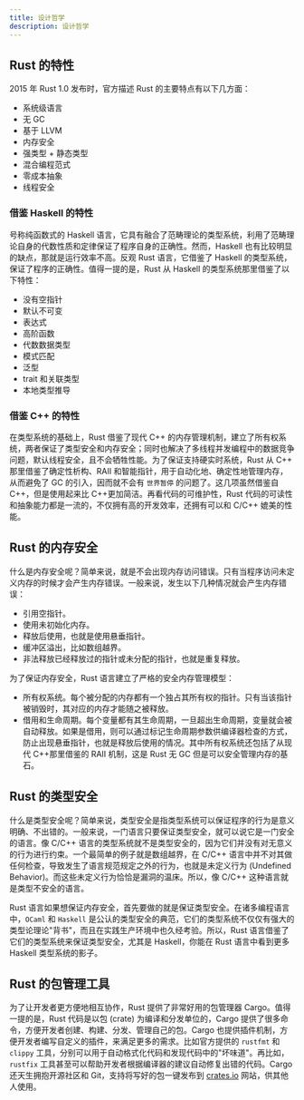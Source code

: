 ```yaml
---
title: 设计哲学
description: 设计哲学
---
```


## Rust 的特性

2015 年 Rust 1.0 发布时，官方描述 Rust 的主要特点有以下几方面：

- 系统级语言
- 无 GC
- 基于 LLVM
- 内存安全
- 强类型 + 静态类型
- 混合编程范式
- 零成本抽象
- 线程安全

### 借鉴 Haskell 的特性

号称纯函数式的 Haskell 语言，它具有融合了范畴理论的类型系统，利用了范畴理论自身的代数性质和定律保证了程序自身的正确性。然而，Haskell 也有比较明显的缺点，那就是运行效率不高。反观 Rust 语言，它借鉴了 Haskell 的类型系统，保证了程序的正确性。值得一提的是，Rust 从 Haskell 的类型系统那里借鉴了以下特性：

- 没有空指针
- 默认不可变
- 表达式
- 高阶函数
- 代数数据类型
- 模式匹配
- 泛型
- trait 和关联类型
- 本地类型推导

### 借鉴 C++ 的特性

在类型系统的基础上，Rust 借鉴了现代 C++ 的内存管理机制，建立了所有权系统，两者保证了类型安全和内存安全；同时也解决了多线程并发编程中的数据竞争问题，默认线程安全，且不会牺牲性能。为了保证支持硬实时系统，Rust 从 C++ 那里借鉴了确定性析构、RAII 和智能指针，用于自动化地、确定性地管理内存，从而避免了 GC 的引入，因而就不会有 `世界暂停` 的问题了。这几项虽然借鉴自 C++，但是使用起来比 C++更加简洁。再看代码的可维护性，Rust 代码的可读性和抽象能力都是一流的，不仅拥有高的开发效率，还拥有可以和 C/C++ 媲美的性能。

## Rust 的内存安全

什么是内存安全呢？简单来说，就是不会出现内存访问错误。只有当程序访问未定义内存的时候才会产生内存错误。一般来说，发生以下几种情况就会产生内存错误：

- 引用空指针。
- 使用未初始化内存。
- 释放后使用，也就是使用悬垂指针。
- 缓冲区溢出，比如数组越界。
- 非法释放已经释放过的指针或未分配的指针，也就是重复释放。

为了保证内存安全，Rust 语言建立了严格的安全内存管理模型：
- 所有权系统。每个被分配的内存都有一个独占其所有权的指针。只有当该指针被销毁时，其对应的内存才能随之被释放。
- 借用和生命周期。每个变量都有其生命周期，一旦超出生命周期，变量就会被自动释放。如果是借用，则可以通过标记生命周期参数供编译器检查的方式，防止出现悬垂指针，也就是释放后使用的情况。其中所有权系统还包括了从现代 C++那里借鉴的 RAII 机制，这是 Rust 无 GC 但是可以安全管理内存的基石。

## Rust 的类型安全

什么是类型安全呢？简单来说，类型安全是指类型系统可以保证程序的行为是意义明确、不出错的。一般来说，一门语言只要保证类型安全，就可以说它是一门安全的语言。像 C/C++ 语言的类型系统就不是类型安全的，因为它们并没有对无意义的行为进行约束。一个最简单的例子就是数组越界，在 C/C++ 语言中并不对其做任何检查，导致发生了语言规范规定之外的行为，也就是未定义行为 (Undefined Behavior)。而这些未定义行为恰恰是漏洞的温床。所以，像 C/C++ 这种语言就是类型不安全的语言。

Rust 语言如果想保证内存安全，首先要做的就是保证类型安全。在诸多编程语言中，`OCaml` 和 `Haskell` 是公认的类型安全的典范，它们的类型系统不仅仅有强大的类型论理论"背书"，而且在实践生产环境中也久经考验。所以，Rust 语言借鉴了它们的类型系统来保证类型安全，尤其是 Haskell，你能在 Rust 语言中看到更多 Haskell 类型系统的影子。

## Rust 的包管理工具

为了让开发者更方便地相互协作，Rust 提供了非常好用的包管理器 Cargo。值得一提的是，Rust 代码是以包 (crate) 为编译和分发单位的，Cargo 提供了很多命令，方便开发者创建、构建、分发、管理自己的包。Cargo 也提供插件机制，方便开发者编写自定义的插件，来满足更多的需求。比如官方提供的 `rustfmt` 和 `clippy` 工具，分别可以用于自动格式化代码和发现代码中的"坏味道"。再比如，`rustfix` 工具甚至可以帮助开发者根据编译器的建议自动修复出错的代码。Cargo 还天生拥抱开源社区和 Git，支持将写好的包一键发布到 [crates.io](https://crates.io/) 网站，供其他人使用。
